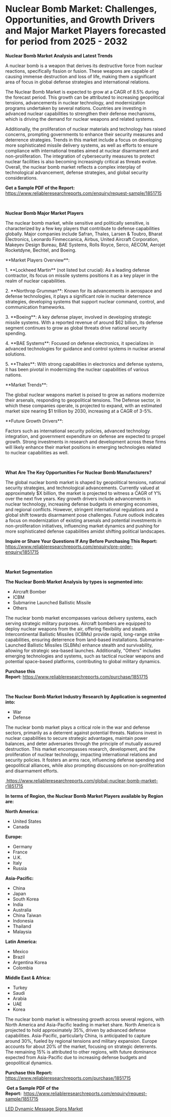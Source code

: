 <p><h1>Nuclear Bomb Market: Challenges, Opportunities, and Growth Drivers and Major Market Players forecasted for period from 2025 - 2032</h1></p><p><strong>Nuclear Bomb Market Analysis and Latest Trends</strong></p>
<p><p>A nuclear bomb is a weapon that derives its destructive force from nuclear reactions, specifically fission or fusion. These weapons are capable of causing immense destruction and loss of life, making them a significant area of focus in global defense strategies and international relations. </p><p>The Nuclear Bomb Market is expected to grow at a CAGR of 8.5% during the forecast period. This growth can be attributed to increasing geopolitical tensions, advancements in nuclear technology, and modernization programs undertaken by several nations. Countries are investing in advanced nuclear capabilities to strengthen their defense mechanisms, which is driving the demand for nuclear weapons and related systems.</p><p>Additionally, the proliferation of nuclear materials and technology has raised concerns, prompting governments to enhance their security measures and deterrence strategies. Trends in this market include a focus on developing more sophisticated missile delivery systems, as well as efforts to ensure compliance with international treaties aimed at nuclear disarmament and non-proliferation. The integration of cybersecurity measures to protect nuclear facilities is also becoming increasingly critical as threats evolve. Overall, the nuclear bomb market reflects a complex interplay of technological advancement, defense strategies, and global security considerations.</p></p>
<p><strong>Get a Sample PDF of the Report:&nbsp;</strong> <a href="https://www.reliableresearchreports.com/enquiry/request-sample/1851715?utm_campaign=2275&utm_medium=2&utm_source=Github&utm_content=ia&utm_term=26032025&utm_id=nuclear-bomb">https://www.reliableresearchreports.com/enquiry/request-sample/1851715</a></p>
<p>&nbsp;</p>
<p><strong>Nuclear Bomb Major Market Players</strong></p>
<p><p>The nuclear bomb market, while sensitive and politically sensitive, is characterized by a few key players that contribute to defense capabilities globally. Major companies include Safran, Thales, Larsen & Toubro, Bharat Electronics, Leonardo Finmeccanica, Airbus, United Aircraft Corporation, Makeyev Design Bureau, BAE Systems, Rolls Royce, Serco, AECOM, Aerojet Rocketdyne, Bechtel, and Boeing. </p><p>**Market Players Overview**:</p><p>1. **Lockheed Martin** (not listed but crucial): As a leading defense contractor, its focus on missile systems positions it as a key player in the realm of nuclear capabilities. </p><p>2. **Northrop Grumman**: Known for its advancements in aerospace and defense technologies, it plays a significant role in nuclear deterrence strategies, developing systems that support nuclear command, control, and communication frameworks.</p><p>3. **Boeing**: A key defense player, involved in developing strategic missile systems. With a reported revenue of around $62 billion, its defense segment continues to grow as global threats drive national security spending.</p><p>4. **BAE Systems**: Focused on defense electronics, it specializes in advanced technologies for guidance and control systems in nuclear arsenal solutions.</p><p>5. **Thales**: With strong capabilities in electronics and defense systems, it has been pivotal in modernizing the nuclear capabilities of various nations.</p><p>**Market Trends**:</p><p>The global nuclear weapons market is poised to grow as nations modernize their arsenals, responding to geopolitical tensions. The Defense sector, in which these companies operate, is projected to expand, with an estimated market size nearing $1 trillion by 2030, increasing at a CAGR of 3-5%. </p><p>**Future Growth Drivers**:</p><p>Factors such as international security policies, advanced technology integration, and government expenditure on defense are expected to propel growth. Strong investments in research and development across these firms will likely enhance their market positions in emerging technologies related to nuclear capabilities as well.</p></p>
<p>&nbsp;</p>
<p><strong>What Are The Key Opportunities For Nuclear Bomb Manufacturers?</strong></p>
<p><p>The global nuclear bomb market is shaped by geopolitical tensions, national security strategies, and technological advancements. Currently valued at approximately $X billion, the market is projected to witness a CAGR of Y% over the next five years. Key growth drivers include advancements in nuclear technology, increasing defense budgets in emerging economies, and regional conflicts. However, stringent international regulations and a global shift towards disarmament pose challenges. Future outlook indicates a focus on modernization of existing arsenals and potential investments in non-proliferation initiatives, influencing market dynamics and pushing for more sophisticated defense capabilities amidst shifting political landscapes.</p></p>
<p><strong>Inquire or Share Your Questions If Any Before Purchasing This Report:</strong> <a href="https://www.reliableresearchreports.com/enquiry/pre-order-enquiry/1851715?utm_campaign=2275&utm_medium=2&utm_source=Github&utm_content=ia&utm_term=26032025&utm_id=nuclear-bomb">https://www.reliableresearchreports.com/enquiry/pre-order-enquiry/1851715</a></p>
<p>&nbsp;</p>
<p><strong>Market Segmentation</strong></p>
<p><strong>The Nuclear Bomb Market Analysis by types is segmented into:</strong></p>
<p><ul><li>Aircraft Bomber</li><li>ICBM</li><li>Submarine Launched Ballistic Missile</li><li>Others</li></ul></p>
<p><p>The nuclear bomb market encompasses various delivery systems, each serving strategic military purposes. Aircraft bombers are equipped to deploy nuclear weapons from the air, offering flexibility and stealth. Intercontinental Ballistic Missiles (ICBMs) provide rapid, long-range strike capabilities, ensuring deterrence from land-based installations. Submarine-Launched Ballistic Missiles (SLBMs) enhance stealth and survivability, allowing for strategic sea-based launches. Additionally, "Others" includes emerging technologies and systems, such as tactical nuclear weapons and potential space-based platforms, contributing to global military dynamics.</p></p>
<p><strong>Purchase this Report:&nbsp;</strong><a href="https://www.reliableresearchreports.com/purchase/1851715?utm_campaign=2275&utm_medium=2&utm_source=Github&utm_content=ia&utm_term=26032025&utm_id=nuclear-bomb">https://www.reliableresearchreports.com/purchase/1851715</a></p>
<p>&nbsp;</p>
<p><strong>The Nuclear Bomb Market Industry Research by Application is segmented into:</strong></p>
<p><ul><li>War</li><li>Defense</li></ul></p>
<p><p>The nuclear bomb market plays a critical role in the war and defense sectors, primarily as a deterrent against potential threats. Nations invest in nuclear capabilities to secure strategic advantages, maintain power balances, and deter adversaries through the principle of mutually assured destruction. This market encompasses research, development, and the proliferation of nuclear technology, impacting international relations and security policies. It fosters an arms race, influencing defense spending and geopolitical alliances, while also prompting discussions on non-proliferation and disarmament efforts.</p></p>
<p><a href="https://www.reliableresearchreports.com/global-nuclear-bomb-market-r1851715?utm_campaign=2275&utm_medium=2&utm_source=Github&utm_content=ia&utm_term=26032025&utm_id=nuclear-bomb">&nbsp;https://www.reliableresearchreports.com/global-nuclear-bomb-market-r1851715</a></p>
<p><strong>In terms of Region, the Nuclear Bomb Market Players available by Region are:</strong></p>
<p>
    <p> <strong> North America: </strong>
        <ul>
            <li>United States</li>
            <li>Canada</li>
        </ul>
        </p> 
    <p> <strong> Europe: </strong>
        <ul>
            <li>Germany</li>
            <li>France</li>
            <li>U.K.</li>
            <li>Italy</li>
            <li>Russia</li>
        </ul>
        </p> 
    <p> <strong> Asia-Pacific: </strong>
        <ul>
            <li>China</li>
            <li>Japan</li>
            <li>South Korea</li>
            <li>India</li>
            <li>Australia</li>
            <li>China Taiwan</li>
            <li>Indonesia</li>
            <li>Thailand</li>
            <li>Malaysia</li>
        </ul>
        </p> 
    <p> <strong> Latin America: </strong>
        <ul>
            <li>Mexico</li>
            <li>Brazil</li>
            <li>Argentina Korea</li>
            <li>Colombia</li>
        </ul>
        </p> 
    <p> <strong> Middle East & Africa: </strong>
        <ul>
            <li>Turkey</li>
            <li>Saudi</li>
            <li>Arabia</li>
            <li>UAE</li>
            <li>Korea</li>
        </ul>
    </p>
    </p>
<p><p>The nuclear bomb market is witnessing growth across several regions, with North America and Asia-Pacific leading in market share. North America is projected to hold approximately 35%, driven by advanced defense capabilities. Asia-Pacific, particularly China, is anticipated to capture around 30%, fueled by regional tensions and military expansion. Europe accounts for about 20% of the market, focusing on strategic deterrents. The remaining 15% is attributed to other regions, with future dominance expected from Asia-Pacific due to increasing defense budgets and geopolitical dynamics.</p></p>
<p><strong>Purchase this Report: </strong><a href="https://www.reliableresearchreports.com/purchase/1851715?utm_campaign=2275&utm_medium=2&utm_source=Github&utm_content=ia&utm_term=26032025&utm_id=nuclear-bomb">https://www.reliableresearchreports.com/purchase/1851715</a></p>
<p>&nbsp;<strong>Get a Sample PDF of the Report:&nbsp;&nbsp;</strong><a href="https://www.reliableresearchreports.com/enquiry/request-sample/1851715?utm_campaign=2275&utm_medium=2&utm_source=Github&utm_content=ia&utm_term=26032025&utm_id=nuclear-bomb">https://www.reliableresearchreports.com/enquiry/request-sample/1851715</a></p>
<p><strong></strong></p>
<p><p><a href="https://github.com/wwwkeltoum/Market-Research-Report-List-5/blob/main/led-dynamic-message-signs-market.md?utm_campaign=2275&utm_medium=2&utm_source=Github&utm_content=ia&utm_term=26032025&utm_id=nuclear-bomb">LED Dynamic Message Signs Market</a></p></p>